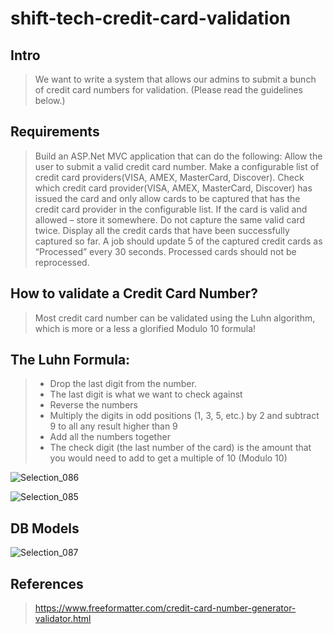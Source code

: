 # shift-tech-credit-card-validation

## Intro
> We want to write a system that allows our admins to submit a bunch of credit card numbers for validation. (Please read the guidelines below.)

## Requirements
> Build an ASP.Net MVC application that can do the following:
Allow the user to submit a valid credit card number. 
Make a configurable list of credit card providers(VISA, AMEX, MasterCard, Discover). 
Check which credit card provider(VISA, AMEX, MasterCard, Discover) has issued the card and only allow cards to be captured that has the credit card provider in the configurable list.
If the card is valid and allowed – store it somewhere.
Do not capture the same valid card twice.
Display all the credit cards that have been successfully captured so far. 
A job should update 5 of the captured credit cards as “Processed” every 30 seconds. 
Processed cards should not be reprocessed. 

## How to validate a Credit Card Number?
> Most credit card number can be validated using the Luhn algorithm, which is more or a less a glorified Modulo 10 formula!

## The Luhn Formula:
> - Drop the last digit from the number. 
> - The last digit is what we want to check against
> - Reverse the numbers
> - Multiply the digits in odd positions (1, 3, 5, etc.) by 2 and subtract 9 to all any result higher than 9
> - Add all the numbers together
> - The check digit (the last number of the card) is the amount that you would need to add to get a multiple of 10 (Modulo 10)

![Selection_086](https://user-images.githubusercontent.com/17546093/87582286-7cf7b480-c6da-11ea-8982-aab6fa9872d3.png)

![Selection_085](https://user-images.githubusercontent.com/17546093/87581918-fba02200-c6d9-11ea-8ee4-84fccf07ad89.png)

## DB Models
![Selection_087](https://user-images.githubusercontent.com/17546093/87583957-090adb80-c6dd-11ea-95e5-c70036fc1cbf.png)

## References
> https://www.freeformatter.com/credit-card-number-generator-validator.html

